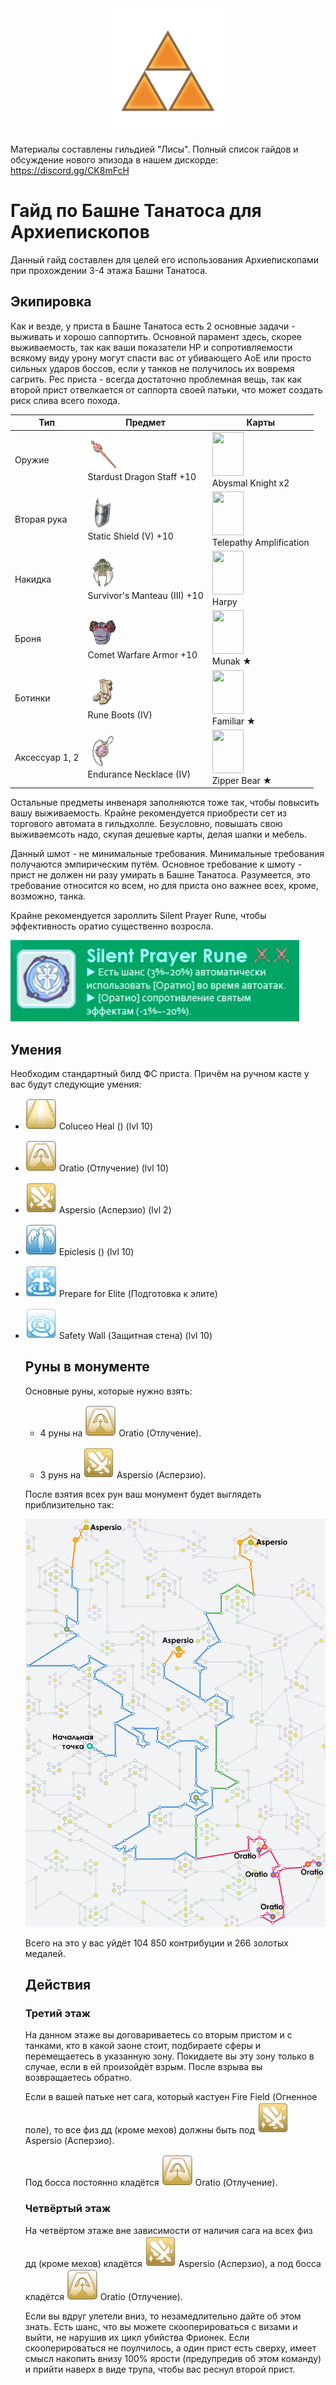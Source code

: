 <center><img src="./triforce.png" width="200" height="200"/></center>
<p>Материалы составлены гильдией "Лисы". Полный список гайдов и обсуждение нового эпизода в нашем дискорде: <a target="_blank" href="https://discord.gg/CK8mFcH"> https://discord.gg/CK8mFcH</a></p>
<h1 id="гайд-по-башне-танатоса-для-варлоков">Гайд по Башне Танатоса для Архиепископов</h1>
<p>Данный гайд составлен для целей его использования Архиепископами при прохождении 3-4 этажа Башни Танатоса.</p>
<h2 id="экипировка">Экипировка</h2>
<p>Как и везде, у приста в Башне Танатоса есть 2 основные задачи - выживать и хорошо саппортить. Основной парамент здесь, скорее выживаемость, так как ваши показатели HP и сопротивляемости всякому виду урону могут спасти вас от убивающего АоЕ или просто сильных ударов боссов, если у танков не получилось их вовремя сагрить. Рес приста - всегда достаточно проблемная вещь, так как второй прист отвелкается от саппорта своей патьки, что может создать риск слива всего похода.</p>
<table>
<thead>
<tr>
<th>Тип</th>
<th>Предмет</th>
<th>Карты</th>
</tr>
</thead>
<tbody>
<tr>
<td>Оружие</td>
<td><img src="./weapon.png" width="50" height="50"/><br>Stardust Dragon Staff +10</td>
<td><img src="./abysmal.jpg" width="50" height="70"/><br>Abysmal Knight x2</td>
</tr>
<tr>
<td>Вторая рука</td>
<td><img src="./offhand.png" width="50" height="50"/><br>Static Shield (V) +10</td>
<td><img src="./telepathy.jpg" width="50" height="70"/><br>Telepathy Amplification</td>
</tr>
<tr>
<td>Накидка</td>
<td><img src="./garm.png" width="50" height="50"/><br>Survivor's Manteau (III) +10</td>
<td><img src="./harpy.jpg" width="50" height="70"/><br>Harpy</td>
</tr>
<tr>
<td>Броня</td>
<td><img src="./arm.png" width="50" height="50"/><br>Comet Warfare Armor +10</td>
<td><img src="./munak.jpg" width="50" height="70"/><br>Munak ★</td>
</tr>
<tr>
<td>Ботинки</td>
<td><img src="./boot.png" width="50" height="50"/><br>Rune Boots (IV)</td>
<td><img src="./familiar.jpg" width="50" height="70"/><br>Familiar  ★</td>
</tr>
<tr>
<td>Аксессуар 1, 2</td>
<td><img src="./access.png" width="50" height="50"/><br>Endurance Necklace (IV)</td>
<td><img src="./zipper.jpg" width="50" height="70"/><br>Zipper Bear  ★</td>
</tr>
</tbody>
</table><p>Остальные предметы инвенаря заполняются тоже так, чтобы повысить вашу выживаемость. Крайне рекомендуется приобрести сет из торгового автомата в гильдхолле. Безусловно, повышать свою выживаемсоть надо, скупая дешевые карты, делая шапки и мебель.</p>
<p>Данный шмот - не минимальные требования. Минимальные требования получаются эмпирическим путём. Основное требование к шмоту - прист не должен ни разу умирать в Башне Танатоса. Разумеется, это требование относится ко всем, но для приста оно важнее всех, кроме, возможно, танка.</p>
<p>Крайне рекомендуется зароллить Silent Prayer Rune, чтобы эффективность оратио существенно возросла.</p>
<img src="./rune.png"/>
<h2 id="умения">Умения</h2>
<p>Необходим стандартный билд ФС приста. Причём на ручном касте у вас будут следующие умения:</p>
<ul>
<li>
<p><img src="./heal.png" width="50" height="50"/> Coluceo Heal () (lvl 10)</p>
</li>
<li>
<p><img src="./oratio.png" width="50" height="50"/> Oratio (Отлучение) (lvl 10)</p>
</li>
<li>
<p><img src="./aspersio.png" width="50" height="50"/> Aspersio (Асперзио) (lvl 2)</p>
</li>
<li>
<p><img src="./tree.png" width="50" height="50"/> Epiclesis () (lvl 10)</p>
</li>
<li>
<p><img src="./elite.png" width="50" height="50"/> Prepare  for  Elite (Подготовка к элите)</p>
</li>
<li>
<p><img src="./sw.png" width="50" height="50"/> Safety Wall (Защитная стена) (lvl 10)</p>
</li>
<h2 id="руны-в-монументе">Руны в монументе</h2>
<p>Основные руны, которые нужно взять:</p>
<ul>
<li>
<p>4 руны на <img src="./oratio.png" width="50" height="50"/> Oratio (Отлучение).</p>
</li>
<li>
<p>3 рунs на <img src="./aspersio.png" width="50" height="50"/> Aspersio (Асперзио).</p>
</li>
</ul>
<p>После взятия всех рун ваш монумент будет выглядеть приблизительно так:</p>
<img src="./monument.png"/> 
<p>Всего на это у вас уйдёт 104 850 контрибуции и 266 золотых медалей.</p>
<h2 id="действия">Действия</h2>
<h3 id="третий-этаж">Третий этаж</h3>
<p>На данном этаже вы договариваетесь со вторым пристом и с танками, кто в какой заоне стоит, подбираете сферы и перемещаетесь в указанную зону. Покидаете вы эту зону только в случае, если в ей произойдёт взрым. После взрыва вы возвращаетесь обратно.</p>
<p>Если в вашей патьке нет сага, который кастуен Fire Field (Огненное поле), то все физ дд (кроме мехов) должны быть под <img src="./aspersio.png" width="50" height="50"/> Aspersio (Асперзио).</p>
<p>Под босса постоянно кладётся  <img src="./oratio.png" width="50" height="50"/> Oratio (Отлучение).</p>
<h3 id="четвёртый-этаж">Четвёртый этаж</h3>
<p>На четвёртом этаже вне зависимости от наличия сага на всех физ дд (кроме мехов) кладётся <img src="./aspersio.png" width="50" height="50"/> Aspersio (Асперзио), а под босса кладётся <img src="./oratio.png" width="50" height="50"/> Oratio (Отлучение).</p>
<p>Если вы вдруг улетели вниз, то незамедлительно дайте об этом знать. Есть шанс, что вы можете скооперироваться с визами и выйти, не нарушив их цикл убийства Фрионек. Если скооперироваться не поулчилось, а один прист есть сверху, имеет смысл накопить внизу 100% ярости (предупредив об этом команду) и прийти наверх в виде трупа, чтобы вас реснул второй прист.</p>
